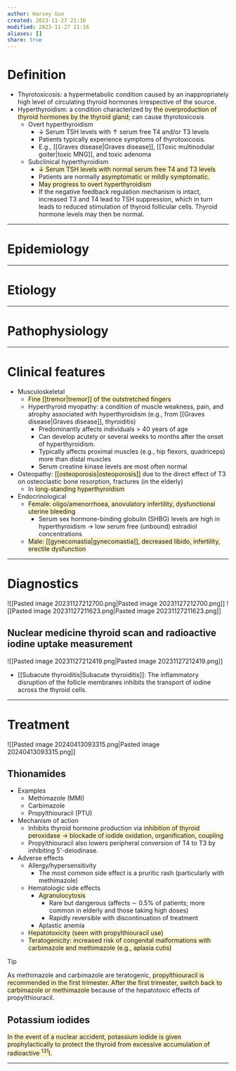 ```yaml
---
author: Harvey Guo
created: 2023-11-27 21:16
modified: 2023-11-27 21:16
aliases: []
share: true
---
```

# Definition
- Thyrotoxicosis: a hypermetabolic condition caused by an inappropriately high level of circulating thyroid hormones irrespective of the source. 
- Hyperthyroidism: a condition characterized by <span style="background:rgba(240, 200, 0, 0.2)">the overproduction of thyroid hormones by the thyroid gland</span>; can cause thyrotoxicosis
	- Overt hyperthyroidism
		- ↓ Serum TSH levels with ↑ serum free T4 and/or T3 levels
		- Patients typically experience symptoms of thyrotoxicosis.
		- E.g., [[Graves disease|Graves disease]], [[Toxic multinodular goiter|toxic MNG]], and toxic adenoma
	- Subclinical hyperthyroidism
		- <span style="background:rgba(240, 200, 0, 0.2)">↓ Serum TSH levels with normal serum free T4 and T3 levels</span>
		- Patients are normally <span style="background:rgba(240, 200, 0, 0.2)">asymptomatic or mildly symptomatic.</span>
		- <span style="background:rgba(240, 200, 0, 0.2)">May progress to overt hyperthyroidism</span>
		- If the negative feedback regulation mechanism is intact, increased T3 and T4 lead to TSH suppression, which in turn leads to reduced stimulation of thyroid follicular cells. Thyroid hormone levels may then be normal.

---
# Epidemiology


---
# Etiology


---
# Pathophysiology


---
# Clinical features
- Musculoskeletal
	- <span style="background:rgba(240, 200, 0, 0.2)">Fine [[tremor|tremor]] of the outstretched fingers</span>
	- Hyperthyroid myopathy: a condition of muscle weakness, pain, and atrophy associated with hyperthyroidism (e.g., from [[Graves disease|Graves disease]], thyroiditis)
		- Predominantly affects individuals > 40 years of age
		- Can develop acutely or several weeks to months after the onset of hyperthyroidism.
		- Typically affects proximal muscles (e.g., hip flexors, quadriceps) more than distal muscles
		- Serum creatine kinase levels are most often normal
- Osteopathy: <span style="background:rgba(240, 200, 0, 0.2)">[[osteoporosis|osteoporosis]]</span> due to the direct effect of T3 on osteoclastic bone resorption, fractures (in the elderly)
	- In <span style="background:rgba(240, 200, 0, 0.2)">long-standing hyperthyroidism</span>
- Endocrinological
	- <span style="background:rgba(240, 200, 0, 0.2)">Female: oligo/amenorrhoea, anovulatory infertility, dysfunctional uterine bleeding </span>
		- Serum sex hormone-binding globulin (SHBG) levels are high in hyperthyroidism → low serum free (unbound) estradiol concentrations
	- <span style="background:rgba(240, 200, 0, 0.2)">Male: [[gynecomastia|gynecomastia]], decreased libido, infertility, erectile dysfunction </span>

---
# Diagnostics
![[Pasted image 20231127212700.png|Pasted image 20231127212700.png]]
![[Pasted image 20231127211623.png|Pasted image 20231127211623.png]]
## Nuclear medicine thyroid scan and radioactive iodine uptake measurement
![[Pasted image 20231127212419.png|Pasted image 20231127212419.png]]
- [[Subacute thyroiditis|Subacute thyroiditis]]: The inflammatory disruption of the follicle membranes inhibits the transport of iodine across the thyroid cells.


---
# Treatment
![[Pasted image 20240413093315.png|Pasted image 20240413093315.png]]
## Thionamides
- Examples	
	- Methimazole (MMI)
	- Carbimazole
	- Propylthiouracil (PTU)
- Mechanism of action
	- Inhibits thyroid hormone production via <span style="background:rgba(240, 200, 0, 0.2)">inhibition of thyroid peroxidase → blockade of iodide oxidation, organification, coupling</span>
	- Propylthiouracil also lowers peripheral conversion of T4 to T3 by inhibiting 5'-deiodinase.
- Adverse effects
	- Allergy/hypersensitivity
		- The most common side effect is a pruritic rash (particularly with methimazole)
	- Hematologic side effects
		- <span style="background:rgba(240, 200, 0, 0.2)">Agranulocytosis</span>
			- Rare but dangerous (affects ∼ 0.5% of patients; more common in elderly and those taking high doses)
			- Rapidly reversible with discontinuation of treatment
		- Aplastic anemia
	- <span style="background:rgba(240, 200, 0, 0.2)">Hepatotoxicity (seen with propylthiouracil use)</span>
	- <span style="background:rgba(240, 200, 0, 0.2)">Teratogenicity: increased risk of congenital malformations with carbimazole and methimazole (e.g., aplasia cutis)</span>

>[!tip] 
>As methimazole and carbimazole are teratogenic, <span style="background:rgba(240, 200, 0, 0.2)">propylthiouracil is recommended in the first trimester. After the first trimester, switch back to carbimazole or methimazole</span> because of the hepatotoxic effects of propylthiouracil.
## Potassium iodides
<span style="background:rgba(240, 200, 0, 0.2)">In the event of a nuclear accident, potassium iodide is given prophylactically to protect the thyroid from excessive accumulation of radioactive <sup>131</sup>I.</span>

---
